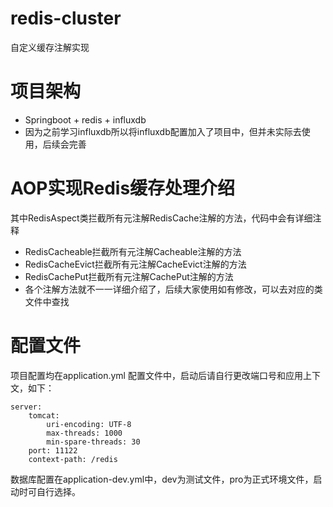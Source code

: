 # redis-cluster
自定义缓存注解实现

# 项目架构
 - Springboot + redis + influxdb
 - 因为之前学习influxdb所以将influxdb配置加入了项目中，但并未实际去使用，后续会完善

# AOP实现Redis缓存处理介绍
其中RedisAspect类拦截所有元注解RedisCache注解的方法，代码中会有详细注释
 - RedisCacheable拦截所有元注解Cacheable注解的方法
 - RedisCacheEvict拦截所有元注解CacheEvict注解的方法
 - RedisCachePut拦截所有元注解CachePut注解的方法
 - 各个注解方法就不一一详细介绍了，后续大家使用如有修改，可以去对应的类文件中查找

# 配置文件
项目配置均在application.yml 配置文件中，启动后请自行更改端口号和应用上下文，如下：
```
server:
    tomcat:
        uri-encoding: UTF-8
        max-threads: 1000
        min-spare-threads: 30
    port: 11122
    context-path: /redis
```
 数据库配置在application-dev.yml中，dev为测试文件，pro为正式环境文件，启动时可自行选择。

